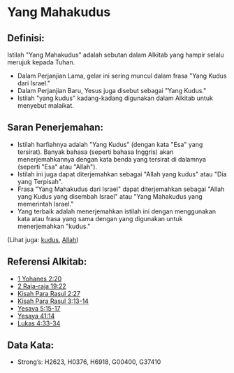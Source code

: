 # Yang Mahakudus

## Definisi:

Istilah "Yang Mahakudus" adalah sebutan dalam Alkitab yang hampir selalu merujuk kepada Tuhan.

* Dalam Perjanjian Lama, gelar ini sering muncul dalam frasa "Yang Kudus dari Israel." 
* Dalam Perjanjian Baru, Yesus juga disebut sebagai "Yang Kudus." 
* Istilah "yang kudus" kadang-kadang digunakan dalam Alkitab untuk menyebut malaikat.

## Saran Penerjemahan:

* Istilah harfiahnya adalah "Yang Kudus" (dengan kata "Esa" yang tersirat). Banyak bahasa (seperti bahasa Inggris) akan menerjemahkannya dengan kata benda yang tersirat di dalamnya (seperti "Esa" atau "Allah"). 
* Istilah ini juga dapat diterjemahkan sebagai "Allah yang kudus" atau "Dia yang Terpisah".
* Frasa "Yang Mahakudus dari Israel" dapat diterjemahkan sebagai "Allah yang Kudus yang disembah Israel" atau "Yang Mahakudus yang memerintah Israel." 
* Yang terbaik adalah menerjemahkan istilah ini dengan menggunakan kata atau frasa yang sama dengan yang digunakan untuk menerjemahkan "kudus."

(Lihat juga: [kudus](../kt/holy.md), [Allah](../kt/god.md))

## Referensi Alkitab:

* [1 Yohanes 2:20](rc://en/tn/help/1jn/02/20)
* [2 Raja-raja 19:22](rc://en/tn/help/2ki/19/22)
* [Kisah Para Rasul 2:27](rc://en/tn/help/act/02/27)
* [Kisah Para Rasul 3:13-14](rc://en/tn/help/act/03/13)
* [Yesaya 5:15-17](rc://en/tn/help/isa/05/15)
* [Yesaya 41:14](rc://en/tn/help/isa/41/14)
* [Lukas 4:33-34](rc://en/tn/help/luk/04/33)

## Data Kata:

* Strong’s: H2623, H0376, H6918, G00400, G37410
